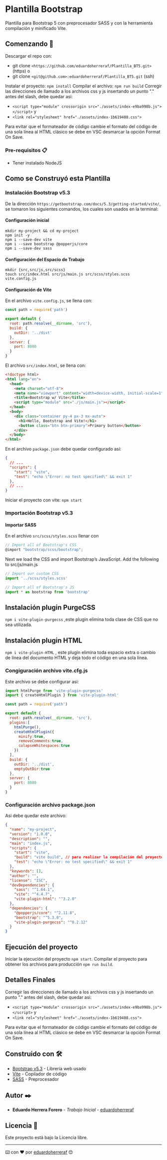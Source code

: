 # Plantilla Bootstrap

Plantilla para Bootstrap 5 con preprocesador SASS y con la herramienta compilación y minificado Vite.

## Comenzando 🚀

Descargar el repo con:

- git clone ```<https://github.com/eduardoherreraf/Plantilla_BT5.git>``` (https) o
- git clone ```<git@github.com>:eduardoherreraf/Plantilla_BT5.git``` (ssh)

Instalar el proyecto: ```npm install```
Compilar el archivo: ```npm run build```
Corregir las direcciones de llamado a los archivos css y js insertando un punto "." antes del slash, debe quedar asi:

- ```<script type="module" crossorigin src="./assets/index-e9ba998b.js"></script>``` y
- ```<link rel="stylesheet" href="./assets/index-1b619488.css">```

Para evitar que el formateador de código cambie el formato del código de una sola línea al HTML clásico se debe en VSC desmarcar la opción Format On Save.

### Pre-requisitos 📋

- Tener instalado NodeJS

## Como se Construyó esta Plantilla

### Instalación Bootstrap v5.3

De la dirección ```https://getbootstrap.com/docs/5.3/getting-started/vite/```, se tomaron los siguientes comandos, los cuales son usados en la terminal:

#### Configuración inicial

```dos
mkdir my-project && cd my-project
npm init -y
npm i --save-dev vite
npm i --save bootstrap @popperjs/core
npm i --save-dev sass
```

#### Configuración del Espacio de Trabajo

```dos
mkdir {src,src/js,src/scss}
touch src/index.html src/js/main.js src/scss/styles.scss vite.config.js
```

#### Configuración de Vite

En el archivo ```vite.config.js```, se llena con:

```javascript
const path = require('path')

export default {
  root: path.resolve(__dirname, 'src'),
  build: {
    outDir: '../dist'
  },
  server: {
    port: 8080
  }
}
```

El archivo ```src/index.html```, se llena con:

```html
<!doctype html>
<html lang="en">
  <head>
    <meta charset="utf-8">
    <meta name="viewport" content="width=device-width, initial-scale=1">
    <title>Bootstrap w/ Vite</title>
    <script type="module" src="./js/main.js"></script>
  </head>
  <body>
    <div class="container py-4 px-3 mx-auto">
      <h1>Hello, Bootstrap and Vite!</h1>
      <button class="btn btn-primary">Primary button</button>
    </div>
  </body>
</html>
```

En el archivo ```package.json``` debe quedar configurado así:

```json
{
  // ...
  "scripts": {
    "start": "vite",
    "test": "echo \"Error: no test specified\" && exit 1"
  },
  // ...
}
```

Iniciar el proyecto con vite: ```npm start```

### Importación Bootstrap v5.3

#### Importar SASS

En el archivo ```src/scss/styles.scss``` llenar con

```javascript
// Import all of Bootstrap's CSS
@import "bootstrap/scss/bootstrap";
```

Next we load the CSS and import Bootstrap’s JavaScript. Add the following to src/js/main.js

```javascript
// Import our custom CSS
import '../scss/styles.scss'

// Import all of Bootstrap's JS
import * as bootstrap from 'bootstrap'
```

## Instalación plugin PurgeCSS

```npm i vite-plugin-purgecss```
,este plugin elimina toda clase de CSS que no sea utilizada.

## Instalación plugin HTML

```npm i vite-plugin-HTML```
, este plugin elimina toda espacio extra o cambio de línea del documento HTML y deja todo el código en una sola línea.

### Congiguración archivo vite.cfg.js

Este archivo se debe configurar asi:

```javascript
import htmlPurge from 'vite-plugin-purgecss'
import { createHtmlPlugin } from 'vite-plugin-html'

const path = require('path')

export default {
  root: path.resolve(__dirname, 'src'),
  plugins:[
    htmlPurge(),
    createHtmlPlugin({
      minify:true,
      removeComments:true,
      colapseWhitespaces:true
    })
  ],
  build: {
    outDir: '../dist',
    emptyOutDir:true
  },
  server: {
    port: 8080
  }
}
```

### Configuración archivo package.json

Asi debe quedar este archivo:

```json
{
  "name": "my-project",
  "version": "1.0.0",
  "description": "",
  "main": "index.js",
  "scripts": {
    "start": "vite",
    "build": "vite build", // para realizar la compilación del proyecto para producción.
    "test": "echo \"Error: no test specified\" && exit 1"
  },
  "keywords": [],
  "author": "",
  "license": "ISC",
  "devDependencies": {
    "sass": "^1.64.1",
    "vite": "^4.4.7",
    "vite-plugin-html": "^3.2.0"
  },
  "dependencies": {
    "@popperjs/core": "^2.11.8",
    "bootstrap": "^5.3.0",
    "vite-plugin-purgecss": "^0.2.12"
  }
}
```

## Ejecución del proyecto

Iniciar la ejecución del proyecto ```npm start```.
Compilar el proyecto para obtener los archivos para producción ```npm run build```.

## Detalles Finales

Corregir las direcciones de llamado a los archivos css y js insertando un punto "." antes del slash, debe quedar asi:

- ```<script type="module" crossorigin src="./assets/index-e9ba998b.js"></script>``` y
- ```<link rel="stylesheet" href="./assets/index-1b619488.css">```

Para evitar que el formateador de código cambie el formato del código de una sola línea al HTML clásico se debe en VSC desmarcar la opción Format On Save.

## Construido con 🛠️

- [Bootstrap v5.3](https://getbootstrap.com/) - Librería web usado
- [Vite](https://vitejs.dev/) - Copilador de código
- [SASS](https://sass-lang.com/) - Preprocesador

## Autor ✒️

- **Eduardo Herrera Forero** - _Trabajo Inicial_ - [eduardoherreraf](https://github.com/eduardoherreraf)

## Licencia 📄

Este proyecto está bajo la Licencia libre.

---
⌨️ con ❤️ por [eduardoherreraf](https://github.com/eduardoherreraf) 😊
